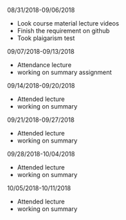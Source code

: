08/31/2018-09/06/2018

+ Look course material lecture videos
+ Finish the requirement on github
+ Took plaigarism test

09/07/2018-09/13/2018
+ Attendance lecture
+ working on summary assignment

09/14/2018-09/20/2018
+ Attended lecture
+ working on summary

09/21/2018-09/27/2018
+ Attended lecture
+ working on summary

09/28/2018-10/04/2018
+ Attended lecture
+ working on summary

10/05/2018-10/11/2018
+ Attended lecture
+ working on summary
